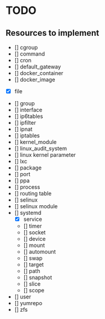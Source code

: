 # TODO
## Resources to implement
- [] cgroup
- [] command
- [] cron
- [] default_gateway
- [] docker_container
- [] docker_image
- [x] file
- [] group
- [] interface
- [] ip6tables
- [] ipfilter
- [] ipnat
- [] iptables
- [] kernel_module
- [] linux_audit_system
- [] linux kernel parameter
- [] lxc
- [] package
- [] port
- [] ppa
- [] process
- [] routing table
- [] selinux
- [] selinux module
- [] systemd
    - [x] service
    - [] timer
    - [] socket
    - [] device
    - [] mount
    - [] automount
    - [] swap
    - [] target
    - [] path
    - [] snapshot
    - [] slice
    - [] scope
- [] user
- [] yumrepo
- [] zfs
